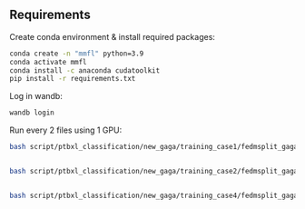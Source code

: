 
## Requirements

Create conda environment & install required packages: 
```sh
conda create -n "mmfl" python=3.9
conda activate mmfl
conda install -c anaconda cudatoolkit
pip install -r requirements.txt
```

Log in wandb:
```sh
wandb login
```


Run every 2 files using 1 GPU:
```sh
bash script/ptbxl_classification/new_gaga/training_case1/fedmsplit_gaga_c1_contrastive2_3_64_cnum20_dist0_skew0_seed0.sh


bash script/ptbxl_classification/new_gaga/training_case2/fedmsplit_gaga_c1_contrastive2_3_64_cnum20_dist0_skew0_seed0.sh


bash script/ptbxl_classification/new_gaga/training_case4/fedmsplit_gaga_c3_contrastive2_3_64_cnum20_dist0_skew0_seed0.sh 


```

